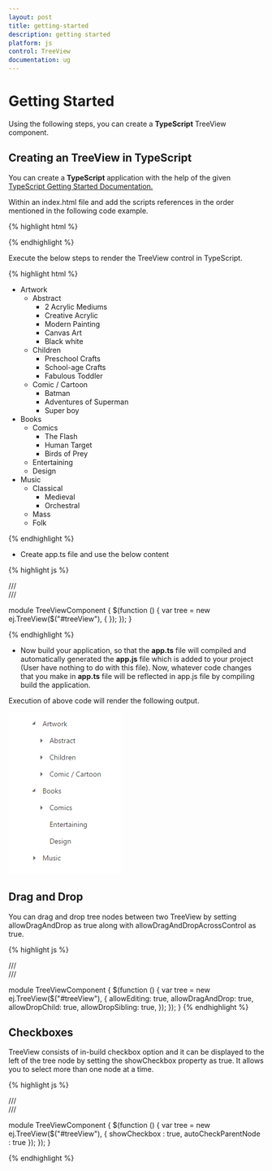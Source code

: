 ```yaml
---
layout: post
title: getting-started
description: getting started
platform: js
control: TreeView
documentation: ug
---
```


# Getting Started



Using the following steps, you can create a **TypeScript** TreeView component.

## Creating an TreeView in TypeScript



You can create a **TypeScript** application with the help of the given [TypeScript Getting Started Documentation. ](https://help.syncfusion.com/js/typescript)

Within an index.html file and add the scripts references in the order mentioned in the following code example.

{% highlight html %}

<!DOCTYPE html>
<html>
<head>
<title>TypeScript Application</title>
<link href="http://cdn.syncfusion.com/**{{**site.releaseversion**}}**/js/web/flat-azure/ej.web.all.min.css" rel="stylesheet" />
<script src="https://code.jquery.com/jquery-3.0.0.min.js"></script>
<script src="http://cdn.syncfusion.com/**{{**site.releaseversion**}}**/js/web/ej.web.all.min.js" type="text/javascript"></script>

</head>
<body>
<!--Add TreeView sample  here-->
</body>
</html>


{% endhighlight %}



Execute the below steps to render the TreeView control in TypeScript.

{% highlight html %}

  <div style="width: 250px; max-width:100%">
        <ul id="treeView">
            <li class="expanded">
                Artwork
                <ul>
                    <li>
                        Abstract
                        <ul>
                            <li>2 Acrylic Mediums</li>
                            <li>Creative Acrylic</li>
                            <li>Modern Painting</li>
                            <li>Canvas Art</li>
                            <li>Black white</li>
                        </ul>
                    </li>
                    <li>
                        Children
                        <ul>
                            <li>Preschool Crafts</li>
                            <li>School-age Crafts</li>
                            <li>Fabulous Toddler</li>
                        </ul>
                    </li>
                    <li>
                        Comic / Cartoon
                        <ul>
                            <li>Batman</li>
                            <li>Adventures of Superman</li>
                            <li>Super boy</li>
                        </ul>
                    </li>
                </ul>
            </li>
            <li class="expanded">
                Books
                <ul>
                    <li>
                        Comics
                        <ul>
                            <li>The Flash</li>
                            <li>Human Target</li>
                            <li>Birds of Prey</li>
                        </ul>
                    </li>
                    <li>Entertaining</li>
                    <li>Design</li>
                </ul>
            </li>
            <li>
                Music
                <ul>
                    <li>
                        Classical
                        <ul>
                            <li>Medieval</li>
                            <li>Orchestral</li>
                        </ul>
                    </li>
                    <li>Mass</li>
                    <li>Folk</li>
                </ul>
            </li>
        </ul>
    </div>
<script src="app.js"></script>

{% endhighlight %}



* Create app.ts file and use the below content



{% highlight js %}

/// <reference path="jquery.d.ts" />  
/// <reference path="ej.web.all.d.ts" />

module TreeViewComponent {
    $(function () {
        var tree = new ej.TreeView($("#treeView"), {
        });
    });
}

{% endhighlight %}



* Now build your application, so that the **app.ts** file will compiled and automatically generated the **app.js** file which is added to your project (User have nothing to do with this file). Now, whatever code changes that you make in **app.ts** file will be reflected in app.js file by compiling     build the application.



Execution of above code will render the following output.

![](getting-started_images/getting-started_img1.png)


## Drag and Drop

You can drag and drop tree nodes between two TreeView by setting allowDragAndDrop as true along with allowDragAndDropAcrossControl as true.

{% highlight js %}

/// <reference path="jquery.d.ts" />  
/// <reference path="ej.web.all.d.ts" />

module TreeViewComponent {
    $(function () {
        var tree = new ej.TreeView($("#treeView"), {
            allowEditing: true,
            allowDragAndDrop: true,
            allowDropChild: true,
            allowDropSibling: true,
        });
    });
}
{% endhighlight %}

## Checkboxes

TreeView consists of in-build checkbox option and it can be displayed to the left of the tree node by setting the showCheckbox property as true. It allows you to select more than one node at a time.

{% highlight js %}

/// <reference path="jquery.d.ts" />  
/// <reference path="ej.web.all.d.ts" />

module TreeViewComponent {
    $(function () {
        var tree = new ej.TreeView($("#treeView"), {
          showCheckbox : true,
          autoCheckParentNode : true
        });
    });
}

{% endhighlight %}
